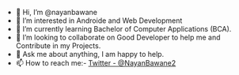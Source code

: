 - 👋 Hi, I’m @nayanbawane
- 👀 I’m interested in Androide and Web Development 
- 🌱 I’m currently learning  Bachelor of Computer Applications (BCA).
- 💞️ I’m looking to collaborate on Good Developer to help me and Contribute in my Projects.
- 💬 Ask me about anything, I am happy to help.
- 📫 How to reach me:- [Twitter - @NayanBawane2](https://twitter.com/NayanBawane2)


<!---
nayanbawane/nayanbawane is a ✨ special ✨ repository because its `README.md` (this file) appears on your GitHub profile.
You can click the Preview link to take a look at your changes.
--->
